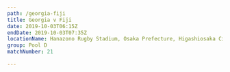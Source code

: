```yaml
---
path: /georgia-fiji
title: Georgia v Fiji
date: 2019-10-03T06:15Z
endDate: 2019-10-03T07:35Z
locationName: Hanazono Rugby Stadium, Osaka Prefecture, Higashiosaka City
group: Pool D
matchNumber: 21

---
```

